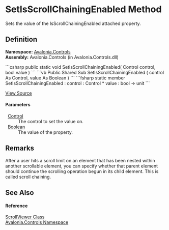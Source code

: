 # SetIsScrollChainingEnabled Method


Sets the value of the IsScrollChainingEnabled attached property.



## Definition
**Namespace:** <a href="N_Avalonia_Controls">Avalonia.Controls</a>  
**Assembly:** Avalonia.Controls (in Avalonia.Controls.dll)

<Tabs groupId="api-code-preview">
<TabItem value="csharp" label="C#">
```csharp
public static void SetIsScrollChainingEnabled(
	Control control,
	bool value
)
```
</TabItem>
<TabItem value="vb" label="VB">
```vb
Public Shared Sub SetIsScrollChainingEnabled ( 
	control As Control,
	value As Boolean
)
```
</TabItem>
<TabItem value="fsharp" label="F#">
```fsharp
static member SetIsScrollChainingEnabled : 
        control : Control * 
        value : bool -> unit 
```
</TabItem>
</Tabs>



<a href="https://github.com/AvaloniaUI/Avalonia/tree/master/src/Avalonia.Controls/ScrollViewer.cs#L605" title="View the source code">View Source</a>



#### Parameters
<dl><dt>  <a href="T_Avalonia_Controls_Control">Control</a></dt><dd>The control to set the value on.</dd><dt>  <a href="https://learn.microsoft.com/dotnet/api/system.boolean" target="_blank" rel="noopener noreferrer">Boolean</a></dt><dd>The value of the property.</dd></dl>

## Remarks
After a user hits a scroll limit on an element that has been nested within another scrollable element, you can specify whether that parent element should continue the scrolling operation begun in its child element. This is called scroll chaining.

## See Also


#### Reference
<a href="T_Avalonia_Controls_ScrollViewer">ScrollViewer Class</a>  
<a href="N_Avalonia_Controls">Avalonia.Controls Namespace</a>  


